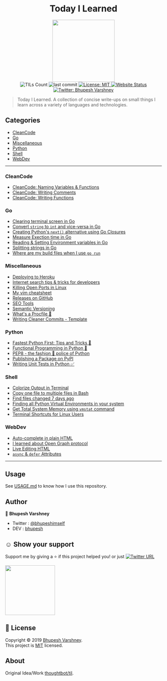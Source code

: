 
<h1 align="center">Today I Learned</h1>
<p align="center">
  <img height="200px" src="https://repository-images.githubusercontent.com/192476462/fdd6ce80-0b94-11ea-8b50-812ee66b0599" />
  <br>
  <img alt="TILs Count" src="https://img.shields.io/badge/dynamic/json.svg?color=black&label=TILs&query=count&url=https%3A%2F%2Fraw.githubusercontent.com%2FBhupesh-V%2Ftil%2Fmaster%2Fcount.json">
  <img alt="last commit" src="https://img.shields.io/github/last-commit/bhupesh-V/TIL?color=purple">
  <a href="https://github.com/Bhupesh-V/til/blob/master/LICENSE">
    <img alt="License: MIT" src="https://img.shields.io/github/license/Bhupesh-V/til" target="_blank" />
  </a>
  <a href="https://bhupesh.codes/til/">
    <img alt="Website Status" src="https://img.shields.io/website?down_color=red&down_message=offline&up_color=orange&up_message=online&url=https%3A%2F%2Fbhupesh.codes%2Ftil%2F" />
  </a>
  <a href="https://twitter.com/bhupeshimself">
    <img alt="Twitter: Bhupesh Varshney" src="https://img.shields.io/twitter/follow/bhupeshimself.svg?style=social" target="_blank" />
  </a>
</p>

> Today I Learned.
A collection of concise write-ups on small things I learn across a variety of 
languages and technologies.




## Categories
* [CleanCode](#CleanCode)
* [Go](#Go)
* [Miscellaneous](#Miscellaneous)
* [Python](#Python)
* [Shell](#Shell)
* [WebDev](#WebDev)

---

### CleanCode

- [CleanCode: Naming Variables & Functions](CleanCode/cleancode-naming.md)
- [CleanCode: Writing Comments](CleanCode/write-clean-comments.md)
- [CleanCode: Writing Functions](CleanCode/cleancode-writing-functions.md)

### Go

- [Clearing terminal screen in Go](Go/clear-terminal-screen-in-go.md)
- [Convert `string` to `int` and vice-versa in Go](Go/string-to-int-and-vice-versa.md)
- [Creating Python's `next()` alternative using Go Closures](Go/python-next-alternative-go-clousers.md)
- [Measure Exection time in Go](Go/measure-execution-time-in-go.md)
- [Reading & Setting Environment variables in Go](Go/reading-and-setting-environment-variables-in-go.md)
- [Splitting strings in Go](Go/split-strings-in-go.md)
- [Where are my build files when I use `go run`](Go/where-are-my-build-files-when-i-use-go-run.md)

### Miscellaneous

- [Deploying to Heroku](Miscellaneous/deploy-to-heroku.md)
- [Internet search tips & tricks for developers](Miscellaneous/internet-search-tricks-tips-for-developers.md)
- [Killing Open Ports in Linux](Miscellaneous/kill-open-ports-linux.md)
- [My vim cheatsheet](Miscellaneous/my-vim-cheatsheet.md)
- [Releases on GitHub](Miscellaneous/making-releases-github-gittag.md)
- [SEO Tools](Miscellaneous/seo-tools.md)
- [Semantic Versioning](Miscellaneous/semantic-versioning.md)
- [What's a Procfile 👀](Miscellaneous/creating-procfile-in-heroku.md)
- [Writing Cleaner Commits - Template](Miscellaneous/write-clean-commits-template.md)

### Python

- [Fastest Python First: Tips and Tricks 🏃](Python/faster-python-tips-and-tricks.md)
- [Functional Programming in Python 🐍](Python/functional-programming-in-python.md)
- [PEP8 - the fashion 💃 police of Python](Python/pep8.md)
- [Publishing a Package on PyPI](Python/publishing-a-package-on-pypi.md)
- [Writing Unit Tests in Python ✅](Python/writing-tests-in-python-using-unittest.md)

### Shell

- [Colorize Output in Terminal](Shell/colorize-output-in-terminal-bash.md)
- [Copy one file to multiple files in Bash](Shell/copy-one-file-to-multiple-files.md)
- [Find files changed 7 days ago](Shell/find-files-changed-7-days-ago.md)
- [Finding all Python Virtual Environments in your system](Shell/find-all-python-virtual-environments-in-your-system.md)
- [Get Total System Memory using `vmstat` command](Shell/total-memory-using-vmstat.md)
- [Terminal Shortcuts for Linux Users](Shell/terminal-shortcuts-for-linux.md)

### WebDev

- [Auto-complete in plain HTML](WebDev/html-datalist-auto-complete.md)
- [I learned about Open Graph protocol](WebDev/OpenGraph.md)
- [Live Editing HTML](WebDev/live-edit-html.md)
- [`async` & `defer` Attributes](WebDev/async-defer-html-javascript.md)

---

## Usage

See [USAGE.md](https://github.com/Bhupesh-V/til/blob/master/USAGE.md) to know how I use this repository.

## Author

👤 **Bhupesh Varshney**

- Twitter : [@bhupeshimself](https://twitter.com/bhupeshimself)
- DEV : [bhupesh](https://dev.to/bhupesh)


## ☺️ Show your support

Support me by giving a ⭐️ if this project helped you! or just [![Twitter URL](https://img.shields.io/twitter/url?style=social&url=https%3A%2F%2Fgithub.com%2FBhupesh-V%2Ftil%2F)](https://twitter.com/intent/tweet?url=https://github.com/Bhupesh-V/til&text=til%20via%20@bhupeshimself)

<a href="https://www.patreon.com/bhupesh">
  <img src="https://c5.patreon.com/external/logo/become_a_patron_button@2x.png" width="160">
</a>

## 📝 License

Copyright © 2019 [Bhupesh Varshney](https://github.com/Bhupesh-V).<br />
This project is [MIT](https://github.com/Bhupesh-V/til/blob/master/LICENSE) licensed.

## About

Original Idea/Work [thoughtbot/til](https://github.com/thoughtbot/til).
